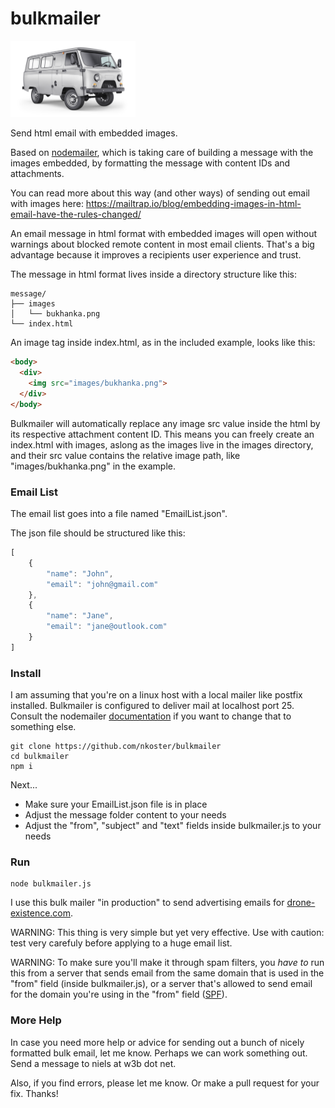 # bulkmailer

<img src="https://raw.githubusercontent.com/nkoster/bulkmailer/master/message/images/bukhanka.png" alt="UAZ Bukhanka" width="200"/>

Send html email with embedded images.

Based on [nodemailer](https://nodemailer.com/), which is taking care of
building a message with the images embedded, by formatting the message with content IDs and attachments.

You can read more about this way (and other ways) of sending out email with images here: https://mailtrap.io/blog/embedding-images-in-html-email-have-the-rules-changed/

An email message in html format with embedded images will open without warnings about blocked remote content in most email clients.
That's a big advantage because it improves a recipients user experience and trust.

The message in html format lives inside a directory structure like this:

```
message/
├── images
│   └── bukhanka.png
└── index.html
```

An image tag inside index.html, as in the included example, looks like this:

```html
<body>
  <div>
    <img src="images/bukhanka.png">
  </div>
</body>
```

Bulkmailer will automatically replace any image src value inside the html by its respective attachment content ID.
This means you can freely create an index.html with images, aslong as the images live in the images directory,
and their src value contains the relative image path, like "images/bukhanka.png" in the example.

### Email List

The email list goes into a file named "EmailList.json".

The json file should be structured like this:

```javascript
[
    {
        "name": "John",
        "email": "john@gmail.com"
    },
    {
        "name": "Jane",
        "email": "jane@outlook.com"
    }
]
```

### Install

I am assuming that you're on a linux host with a local mailer like postfix installed.
Bulkmailer is configured to deliver mail at localhost port 25.
Consult the nodemailer [documentation](https://nodemailer.com/smtp/) if you want to change that to something else.

```
git clone https://github.com/nkoster/bulkmailer
cd bulkmailer
npm i
```
Next...

* Make sure your EmailList.json file is in place
* Adjust the message folder content to your needs
* Adjust the "from", "subject" and "text" fields inside bulkmailer.js to your needs

### Run

```
node bulkmailer.js
```

I use this bulk mailer "in production" to send advertising emails for [drone-existence.com](https://drone-existence.com).

WARNING: This thing is very simple but yet very effective. Use with caution: test very carefuly before applying to a huge email list.

WARNING: To make sure you'll make it through spam filters, you _have to_ run this from a server that sends email from the same domain that is used in the "from" field (inside bulkmailer.js), or a server that's allowed to send email for the domain you're using in the "from" field ([SPF](https://en.wikipedia.org/wiki/Sender_Policy_Framework)).

### More Help

In case you need more help or advice for sending out a bunch of nicely formatted bulk email, let me know.
Perhaps we can work something out. Send a message to niels at w3b dot net.

Also, if you find errors, please let me know. Or make a pull request for your fix. Thanks!
